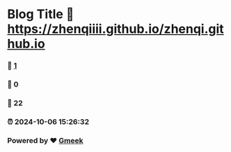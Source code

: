 # Blog Title :link: https://zhenqiiii.github.io/zhenqi.github.io 
### :page_facing_up: [1](https://zhenqiiii.github.io/zhenqi.github.io/tag.html) 
### :speech_balloon: 0 
### :hibiscus: 22 
### :alarm_clock: 2024-10-06 15:26:32 
### Powered by :heart: [Gmeek](https://github.com/Meekdai/Gmeek)
